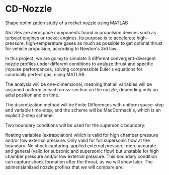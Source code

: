 # CD-Nozzle
Shape optimization study of a rocket nozzle using MATLAB


Nozzles are aerospace components found in propulsion devices such as turbojet engines or rocket engines. Its purpose is to accelerate high-pressure, high-temperature gases as much as possible to get optimal thrust for vehicle propulsion, according to Newton's 3rd law.

In this project, we are going to simulate 3 different convergent-divergent nozzle profiles under different conditions to analyze thrust and specific impulse performances, solving compressible Euler's equations for calorically perfect gas, using MATLAB.

The analysis will be one-dimensional, meaning that all variables will be assumed uniform in each cross-section on the nozzle, depending only on axial position and on time. 

The discretization method will be Finite Differences with uniform space-step and variable time-step, and the scheme will be MacCormack's, which is an explicit 2-step scheme.

Two boundary conditions will be used for the supersonic boundary:

floating variables (extrapolation) which is valid for high chamber pressure and/or low external pressure. Only valid for full supersonic flow at the boundary. No shock capturing.
applied external pressure: more accurate and general (valid for subsonic and supersonic flow) but unstable for high chamber pressure and/or low external pressure. This boundary condition can capture shock formation after the throat, as we will show later.
The adimensianlized nozzle profiles that we will compare are:

